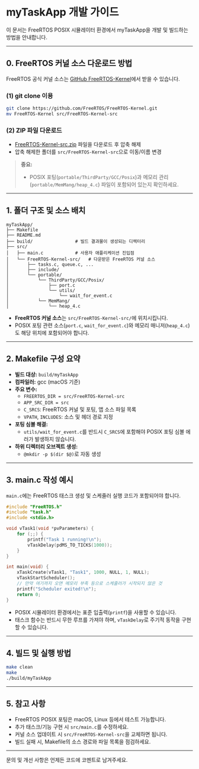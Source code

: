 # myTaskApp 개발 가이드

이 문서는 FreeRTOS POSIX 시뮬레이터 환경에서 myTaskApp을 개발 및 빌드하는 방법을 안내합니다.

---

## 0. FreeRTOS 커널 소스 다운로드 방법

FreeRTOS 공식 커널 소스는 [GitHub FreeRTOS-Kernel](https://github.com/FreeRTOS/FreeRTOS-Kernel)에서 받을 수 있습니다.

### (1) git clone 이용
```sh
git clone https://github.com/FreeRTOS/FreeRTOS-Kernel.git
mv FreeRTOS-Kernel src/FreeRTOS-Kernel-src
```

### (2) ZIP 파일 다운로드
- [FreeRTOS-Kernel-src.zip](https://github.com/FreeRTOS/FreeRTOS-Kernel/archive/refs/heads/main.zip) 파일을 다운로드 후 압축 해제
- 압축 해제한 폴더를 `src/FreeRTOS-Kernel-src`으로 이동/이름 변경

> **중요:**
> - POSIX 포팅(`portable/ThirdParty/GCC/Posix`)과 메모리 관리(`portable/MemMang/heap_4.c`) 파일이 포함되어 있는지 확인하세요.

---

## 1. 폴더 구조 및 소스 배치

```
myTaskApp/
├── Makefile
├── README.md
├── build/                # 빌드 결과물이 생성되는 디렉터리
├── src/
│   ├── main.c            # 사용자 애플리케이션 진입점
│   └── FreeRTOS-Kernel-src/   # 다운받은 FreeRTOS 커널 소스
│       ├── tasks.c, queue.c, ...
│       ├── include/
│       └── portable/
│           └── ThirdParty/GCC/Posix/
│               ├── port.c
│               └── utils/
│                   └── wait_for_event.c
│           └── MemMang/
│               └── heap_4.c
```

- **FreeRTOS 커널 소스**는 `src/FreeRTOS-Kernel-src/`에 위치시킵니다.
- POSIX 포팅 관련 소스(`port.c`, `wait_for_event.c`)와 메모리 매니저(`heap_4.c`)도 해당 위치에 포함되어야 합니다.

---

## 2. Makefile 구성 요약

- **빌드 대상:** `build/myTaskApp`
- **컴파일러:** gcc (macOS 기준)
- **주요 변수:**
  - `FREERTOS_DIR = src/FreeRTOS-Kernel-src`
  - `APP_SRC_DIR = src`
  - `C_SRCS`: FreeRTOS 커널 및 포팅, 앱 소스 파일 목록
  - `VPATH`, `INCLUDES`: 소스 및 헤더 경로 지정
- **포팅 심볼 해결:**
  - `utils/wait_for_event.c`를 반드시 `C_SRCS`에 포함해야 POSIX 포팅 심볼 에러가 발생하지 않습니다.
- **하위 디렉터리 오브젝트 생성:**
  - `@mkdir -p $(dir $@)`로 자동 생성

---

## 3. main.c 작성 예시

`main.c`에는 FreeRTOS 태스크 생성 및 스케줄러 실행 코드가 포함되어야 합니다.

```c
#include "FreeRTOS.h"
#include "task.h"
#include <stdio.h>

void vTask1(void *pvParameters) {
    for (;;) {
        printf("Task 1 running!\n");
        vTaskDelay(pdMS_TO_TICKS(1000));
    }
}

int main(void) {
    xTaskCreate(vTask1, "Task1", 1000, NULL, 1, NULL);
    vTaskStartScheduler();
    // 만약 여기까지 오면 메모리 부족 등으로 스케줄러가 시작되지 않은 것
    printf("Scheduler exited!\n");
    return 0;
}
```

- POSIX 시뮬레이터 환경에서는 표준 입출력(`printf`)을 사용할 수 있습니다.
- 태스크 함수는 반드시 무한 루프를 가져야 하며, `vTaskDelay`로 주기적 동작을 구현할 수 있습니다.

---

## 4. 빌드 및 실행 방법

```sh
make clean
make
./build/myTaskApp
```

---

## 5. 참고 사항
- FreeRTOS POSIX 포팅은 macOS, Linux 등에서 테스트 가능합니다.
- 추가 태스크/기능 구현 시 `src/main.c`를 수정하세요.
- 커널 소스 업데이트 시 `src/FreeRTOS-Kernel-src`을 교체하면 됩니다.
- 빌드 실패 시, Makefile의 소스 경로와 파일 목록을 점검하세요.

---

문의 및 개선 사항은 언제든 코드에 코멘트로 남겨주세요.

